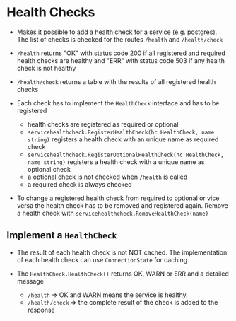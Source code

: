 # Health Checks
* Makes it possible to add a health check for a service (e.g. postgres). The list of checks is checked for the routes
`/health` and `/health/check`

* `/health` returns "OK"  with status code 200 if all registered and required health checks are healthy and "ERR" with 
status code 503 if any health check is not healthy

* `/health/check` returns a table with the results of all registered health checks

* Each check has to implement the `HealthCheck` interface and has to be registered
    * health checks are registered as required or optional 
    * `servicehealthcheck.RegisterHealthCheck(hc HealthCheck, name string)` registers a health check with an unique 
    name as required check
    * `servicehealthcheck.RegisterOptionalHealthCheck(hc HealthCheck, name string)` registers a health check with 
    a unique name as optional check
    * a optional check is not checked when `/health` is called
    * a required check is always checked
    
*  To change a registered health check from required to optional or vice versa the health check has to be removed and 
registered again. Remove a health check with `servicehealthcheck.RemoveHealthCheck(name)` 

## Implement a `HealthCheck`
* The result of each health check is not NOT cached. The implementation of each health check can use `ConnectionState` 
for caching 

* The `HealthCheck.HealthCheck()` returns OK, WARN or ERR and a detailed message
    * `/health` => OK and WARN means the service is healthy. 
    * `/health/check` => the complete result of the check is added to the response 
    
